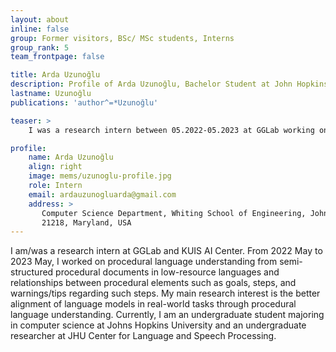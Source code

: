 ```yaml
---
layout: about
inline: false
group: Former visitors, BSc/ MSc students, Interns
group_rank: 5
team_frontpage: false

title: Arda Uzunoğlu
description: Profile of Arda Uzunoğlu, Bachelor Student at John Hopkins.
lastname: Uzunoğlu
publications: 'author^=*Uzunoğlu'

teaser: >
    I was a research intern between 05.2022-05.2023 at GGLab working on procedural language understanding benchmark.

profile:
    name: Arda Uzunoğlu
    align: right
    image: mems/uzunoglu-profile.jpg
    role: Intern
    email: ardauzunogluarda@gmail.com
    address: >
       Computer Science Department, Whiting School of Engineering, Johns Hopkins University
       21218, Maryland, USA
---
```


I am/was a research intern at GGLab and KUIS AI Center. From 2022 May to 2023 May, I worked on procedural language understanding from semi-structured procedural documents in low-resource languages and relationships between procedural elements such as goals, steps, and warnings/tips regarding such steps. My main research interest is the better alignment of language models in real-world tasks through procedural language understanding. Currently, I am an undergraduate student majoring in computer science at Johns Hopkins University and an undergraduate researcher at JHU Center for Language and Speech Processing.

